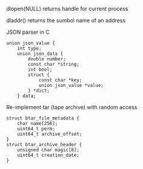 


dlopen(NULL) returns handle for current process

dladdr() returns the sumbol name of an address


JSON parser in C

```
union json_value {
    int type;
    union json_data {
        double number;
        const char *string;
        int bool;
        struct {
            const char *key;
            union json_value *value;
        } *dict;
    } data;

```


Re-implement tar (tape archive) with random access

```
struct btar_file_metadata {
	char name[256];
	uint64_t perm;
	uint64_t archive_offset;
}
struct btar_archive_header {
	unsigned char magic[8];
	uint64_t creation_date;
}
```
